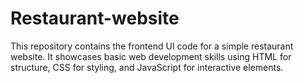 # Restaurant-website
This repository contains the frontend UI code for a simple restaurant website. It showcases basic web development skills using HTML for structure, CSS for styling, and JavaScript for interactive elements.
